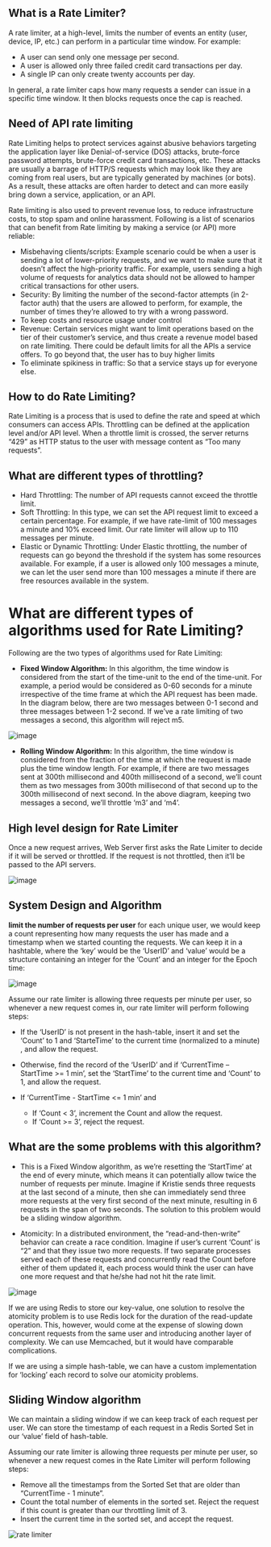 ## What is a Rate Limiter?
A rate limiter, at a high-level, limits the number of events an entity (user, device, IP, etc.) can perform in a particular time window. For example:

* A user can send only one message per second.
* A user is allowed only three failed credit card transactions per day.
* A single IP can only create twenty accounts per day.

In general, a rate limiter caps how many requests a sender can issue in a specific time window. It then blocks requests once the cap is reached.

## Need of API rate limiting
Rate Limiting helps to protect services against abusive behaviors targeting the application layer like Denial-of-service (DOS) attacks, brute-force password attempts, brute-force credit card transactions, etc. These attacks are usually a barrage of HTTP/S requests which may look like they are coming from real users, but are typically generated by machines (or bots). As a result, these attacks are often harder to detect and can more easily bring down a service, application, or an API.

Rate limiting is also used to prevent revenue loss, to reduce infrastructure costs, to stop spam and online harassment. Following is a list of scenarios that can benefit from Rate limiting by making a service (or API) more reliable:

* Misbehaving clients/scripts: Example scenario could be when a user is sending a lot of lower-priority requests, and we want to make sure that it doesn’t affect the high-priority traffic. For example, users sending a high volume of requests for analytics data should not be allowed to hamper critical transactions for other users.
* Security: By limiting the number of the second-factor attempts (in 2-factor auth) that the users are allowed to perform, for example, the number of times they’re allowed to try with a wrong password.
* To keep costs and resource usage under control
* Revenue: Certain services might want to limit operations based on the tier of their customer’s service, and thus create a revenue model based on rate limiting. There could be default limits for all the APIs a service offers. To go beyond that, the user has to buy higher limits
* To eliminate spikiness in traffic: So that a service stays up for everyone else.

## How to do Rate Limiting?
Rate Limiting is a process that is used to define the rate and speed at which consumers can access APIs. Throttling can be defined at the application level and/or API level. When a throttle limit is crossed, the server returns “429” as HTTP status to the user with message content as “Too many requests”.

## What are different types of throttling?

* Hard Throttling: The number of API requests cannot exceed the throttle limit.
* Soft Throttling: In this type, we can set the API request limit to exceed a certain percentage. For example, if we have rate-limit of 100 messages a minute and 10% exceed limit. Our rate limiter will allow up to 110 messages per minute.
* Elastic or Dynamic Throttling: Under Elastic throttling, the number of requests can go beyond the threshold if the system has some resources available. For example, if a user is allowed only 100 messages a minute, we can let the user send more than 100 messages a minute if there are free resources available in the system.

# What are different types of algorithms used for Rate Limiting?
Following are the two types of algorithms used for Rate Limiting:

* **Fixed Window Algorithm:** In this algorithm, the time window is considered from the start of the time-unit to the end of the time-unit. For example, a period would be considered as 0-60 seconds for a minute irrespective of the time frame at which the API request has been made. In the diagram below, there are two messages between 0-1 second and three messages between 1-2 second. If we’ve a rate limiting of two messages a second, this algorithm will reject m5.

![image](https://user-images.githubusercontent.com/6800366/38092641-7087aad2-3386-11e8-99fa-9fbb40dc3686.png)

* **Rolling Window Algorithm:** In this algorithm, the time window is considered from the fraction of the time at which the request is made plus the time window length. For example, if there are two messages sent at 300th millisecond and 400th millisecond of a second, we’ll count them as two messages from 300th millisecond of that second up to the 300th millisecond of next second. In the above diagram, keeping two messages a second, we’ll throttle ‘m3’ and ‘m4’.

## High level design for Rate Limiter
Once a new request arrives, Web Server first asks the Rate Limiter to decide if it will be served or throttled. If the request is not throttled, then it’ll be passed to the API servers.

![image](https://user-images.githubusercontent.com/6800366/38092757-c15782e8-3386-11e8-8a01-5e1c2fdea4b3.png)

## System Design and Algorithm

**limit the number of requests per user**
for each unique user, we would keep a count representing how many requests the user has made and a timestamp when we started counting the requests. We can keep it in a hashtable, where the ‘key’ would be the ‘UserID’ and ‘value’ would be a structure containing an integer for the ‘Count’ and an integer for the Epoch time:

![image](https://user-images.githubusercontent.com/6800366/38092826-f2bab594-3386-11e8-892a-c52d9c3c85ac.png)

Assume our rate limiter is allowing three requests per minute per user, so whenever a new request comes in, our rate limiter will perform following steps:

* If the ‘UserID’ is not present in the hash-table, insert it and set the ‘Count’ to 1 and ‘StarteTime’ to the current time (normalized to a minute) , and allow the request.

* Otherwise, find the record of the ‘UserID’ and if ‘CurrentTime – StartTime >= 1 min’, set the ‘StartTime’ to the current time and ‘Count’ to 1, and allow the request.

* If ‘CurrentTime - StartTime <= 1 min’ and
    * If ‘Count < 3’, increment the Count and allow the request.
    * If ‘Count >= 3’, reject the request.

## What are the some problems with this algorithm?

* This is a Fixed Window algorithm, as we’re resetting the ‘StartTime’ at the end of every minute, which means it can potentially allow twice the number of requests per minute. Imagine if Kristie sends three requests at the last second of a minute, then she can immediately send three more requests at the very first second of the next minute, resulting in 6 requests in the span of two seconds. The solution to this problem would be a sliding window algorithm.

* Atomicity: In a distributed environment, the “read-and-then-write” behavior can create a race condition. Imagine if user’s current ‘Count’ is “2” and that they issue two more requests. If two separate processes served each of these requests and concurrently read the Count before either of them updated it, each process would think the user can have one more request and that he/she had not hit the rate limit.

![image](https://user-images.githubusercontent.com/6800366/38097822-070f72c0-3394-11e8-9cf2-7d21b3893dea.png)

If we are using Redis to store our key-value, one solution to resolve the atomicity problem is to use Redis lock for the duration of the read-update operation. This, however, would come at the expense of slowing down concurrent requests from the same user and introducing another layer of complexity. We can use Memcached, but it would have comparable complications.

If we are using a simple hash-table, we can have a custom implementation for ‘locking’ each record to solve our atomicity problems.

## Sliding Window algorithm
We can maintain a sliding window if we can keep track of each request per user. We can store the timestamp of each request in a Redis Sorted Set in our ‘value’ field of hash-table.

Assuming our rate limiter is allowing three requests per minute per user, so whenever a new request comes in the Rate Limiter will perform following steps:

* Remove all the timestamps from the Sorted Set that are older than “CurrentTime - 1 minute”.
* Count the total number of elements in the sorted set. Reject the request if this count is greater than our throttling limit of 3.
* Insert the current time in the sorted set, and accept the request.

![rate limiter](https://user-images.githubusercontent.com/6800366/38122432-937fe092-33f2-11e8-899f-d775e3c1e4c6.PNG)


